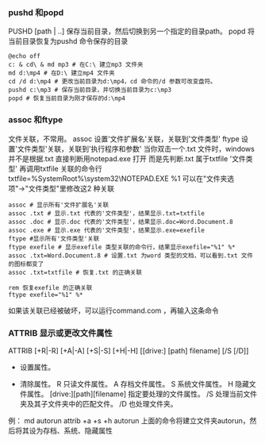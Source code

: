 



### pushd 和popd
PUSHD [path | ..] 保存当前目录，然后切换到另一个指定的目录path。
popd 将当前目录恢复为pushd 命令保存的目录
``` batch
@echo off
c: & cd\ & md mp3 # 在C:\ 建立mp3 文件夹
md d:\mp4 # 在D:\ 建立mp4 文件夹
cd /d d:\mp4 # 更改当前目录为d:\mp4，cd 命令的/d 参数可改变盘符。
pushd c:\mp3 # 保存当前目录，并切换当前目录为c:\mp3
popd # 恢复当前目录为刚才保存的d:\mp4
```


### assoc 和ftype
文件关联，不常用。
assoc 设置'文件扩展名'关联，关联到'文件类型'
ftype 设置'文件类型'关联，关联到'执行程序和参数'
当你双击一个.txt 文件时，windows 并不是根据.txt 直接判断用notepad.exe
打开
而是先判断.txt 属于txtfile '文件类型'
再调用txtfile 关联的命令行
txtfile=%SystemRoot%\system32\NOTEPAD.EXE %1
可以在"文件夹选项"→"文件类型"里修改这2 种关联

``` batch
assoc # 显示所有'文件扩展名'关联
assoc .txt # 显示.txt 代表的'文件类型'，结果显示.txt=txtfile
assoc .doc # 显示.doc 代表的'文件类型'，结果显示.doc=Word.Document.8
assoc .exe # 显示.exe 代表的'文件类型'，结果显示.exe=exefile
ftype #显示所有'文件类型'关联
ftype exefile # 显示exefile 类型关联的命令行，结果显示exefile="%1" %*
assoc .txt=Word.Document.8 # 设置.txt 为word 类型的文档，可以看到.txt 文件的图标都变了
assoc .txt=txtfile # 恢复.txt 的正确关联

rem 恢复exefile 的正确关联
ftype exefile="%1" %* 
```
如果该关联已经被破坏，可以运行command.com ，再输入这条命令


### ATTRIB  显示或更改文件属性

ATTRIB [+R|-R] [+A|-A] [+S|-S] [+H|-H] [[drive:] [path] filename] [/S [/D]]

  +   设置属性。
  -    清除属性。
  R   只读文件属性。
  A   存档文件属性。
  S   系统文件属性。
  H   隐藏文件属性。
  [drive:][path][filename]
      指定要处理的文件属性。
  /S  处理当前文件夹及其子文件夹中的匹配文件。
  /D  也处理文件夹。


例：
md autorun
attrib +a +s +h autorun
上面的命令将建立文件夹autorun，然后将其设为存档、系统、隐藏属性

 